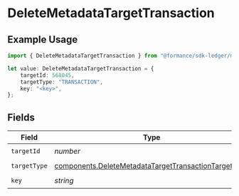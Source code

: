 # DeleteMetadataTargetTransaction

## Example Usage

```typescript
import { DeleteMetadataTargetTransaction } from "@formance/sdk-ledger/models/components";

let value: DeleteMetadataTargetTransaction = {
    targetId: 568045,
    targetType: "TRANSACTION",
    key: "<key>",
};
```

## Fields

| Field                                                                                                                        | Type                                                                                                                         | Required                                                                                                                     | Description                                                                                                                  |
| ---------------------------------------------------------------------------------------------------------------------------- | ---------------------------------------------------------------------------------------------------------------------------- | ---------------------------------------------------------------------------------------------------------------------------- | ---------------------------------------------------------------------------------------------------------------------------- |
| `targetId`                                                                                                                   | *number*                                                                                                                     | :heavy_check_mark:                                                                                                           | N/A                                                                                                                          |
| `targetType`                                                                                                                 | [components.DeleteMetadataTargetTransactionTargetType](../../models/components/deletemetadatatargettransactiontargettype.md) | :heavy_check_mark:                                                                                                           | N/A                                                                                                                          |
| `key`                                                                                                                        | *string*                                                                                                                     | :heavy_check_mark:                                                                                                           | N/A                                                                                                                          |